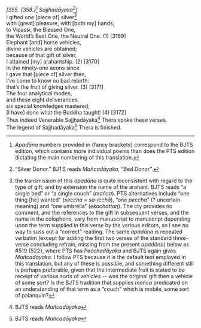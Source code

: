 *\[355. {358.}*[^1] *Sajjhadāyaka*[^2]*\]*  
I gifted one \[piece of\] silver[^3]  
with \[great\] pleasure, with \[both my\] hands,  
to Vipassi, the Blessed One,  
the World’s Best One, the Neutral One. (1) \[3169\]  
Elephant \[and\] horse vehicles,  
divine vehicles are obtained;  
because of that gift of silver,  
I attained \[my\] arahantship. (2) \[3170\]  
In the ninety-one aeons since  
I gave that \[piece of\] silver then,  
I’ve come to know no bad rebirth:  
that’s the fruit of giving silver. (3) \[3171\]  
The four analytical modes,  
and these eight deliverances,  
six special knowledges mastered,  
\[I have\] done what the Buddha taught! (4) \[3172\]  
Thus indeed Venerable Sajjhadāyaka[^4] Thera spoke these verses.  
The legend of Sajjhadāyaka[^5] Thera is finished.  
[^1]: *Apadāna* numbers provided in {fancy brackets} correspond to the
    BJTS edition, which contains more individual poems than does the PTS
    edition dictating the main numbering of this translation.  
[^2]: “Silver Donor.” BJTS reads *Mañcadāyaka,* “Bed Donor”.  
[^3]: the transmission of this *apadāna* is quite inconsistent with
    regard to the type of gift, and by extension the name of the
    arahant. BJTS reads “a single bed” or “a single couch” (*mañca*).
    PTS alternatives include “one thing \[he\] wanted” (*seccha* =
    *sa-icchā*), “one *peccha*” (? uncertain meaning) and “one umbrella”
    (*ekachattaŋ*). The cty provides no comment, and the references to
    the gift in subsequent verses, and the name in the colophons, vary
    from manuscript to manuscript depending upon the term supplied in
    this verse by the various editors, so I see no way to suss out a
    “correct” reading. The same *apadāna* is repeated verbatim (except
    for adding the first two verses of the standard three-verse
    concluding refrain, missing from the present *apadāna*) below as
    \#519 {522}, where PTS has *Pecchadāyaka* and BJTS again gives
    *Mañcadāyaka.* I follow PTS because it is the default text employed
    in this translation, but any of these is possible, and something
    different still is perhaps preferable, given that the intermediate
    fruit is stated to be receipt of various sorts of vehicles -- was
    the original gift then a vehicle of some sort? Is the BJTS tradition
    that supplies *mañca* predicated on an understanding of that term as
    a “couch" which is mobile, some sort of palanquin?  
[^4]: BJTS reads *Mañcadāyaka*  
[^5]: BJTS reads *Mañcadāyaka*
